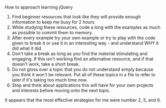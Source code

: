 How to approach learning jQuery

1. Find beginner resources that look like they will provide enough information to keep me busy for 2 hours
2. While studying these resources, code a long with the examples as much as possible to commit them to memory. 
3. After every example try your own example or try to play with the code given to break it or use it in an interesting way - and understand WHY it did what it did.
4. Don't take a break as long as you find the material stimulating and engaging. If this isn't working find an alternative resource, and if that doesn't work, take a short break.
5. Do not gloss over a topic that you do not understand simply because you think it won't be relevant. Put all of these topics in a file to refer to later if it's taking too much time now.
6. Stop and think about applications this will have for your own projects and interests before moving onto the next topic.

It appears that the most effective strategies for me were number 2, 5, and 6.